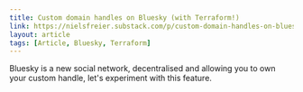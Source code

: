 ```yaml
---
title: Custom domain handles on Bluesky (with Terraform!)
link: https://nielsfreier.substack.com/p/custom-domain-handles-on-bluesky
layout: article
tags: [Article, Bluesky, Terraform]
---
```


Bluesky is a new social network, decentralised and allowing you to own your custom handle, let's experiment with this feature.
